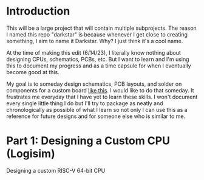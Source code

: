 # Introduction
This will be a large project that will contain multiple subprojects. The reason I named this repo "darkstar" is because whenever I get close to creating something, I aim to name it Darkstar. Why? I just think it's a cool name.

At the time of making this edit (6/14/23), I literally know nothing about designing CPUs, schematics, PCBs, etc. But I want to learn and I'm using this to document my progress and as a time capsule for when I eventually become good at this.

My goal is to someday design schematics, PCB layouts, and solder on components for a custom board [like this](https://github.com/petit-miner/Blueberry-PI). I would like to do that someday. It frustrates me everyday that I have yet to learn these skills. I won't document every single little thing I do but I'll try to package as neatly and chronologically as possible of what I learn so not only I can use this as a reference for future designs and for someone else who is similar to me.

# Part 1: Designing a Custom CPU (Logisim)

Designing a custom RISC-V 64-bit CPU

